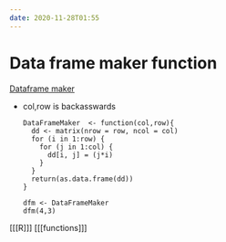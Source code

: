 ```yaml
---
date: 2020-11-28T01:55
---
```


# Data frame maker function

[Dataframe maker](https://tomaztsql.wordpress.com/2020/10/20/little-useless-useful-r-function-dataframe-maker/)

* col,row is backasswards

      DataFrameMaker  <- function(col,row){
        dd <- matrix(nrow = row, ncol = col)
        for (i in 1:row) {
          for (j in 1:col) {
            dd[i, j] = (j*i)
          }
        }
        return(as.data.frame(dd))
      }

      dfm <- DataFrameMaker
      dfm(4,3)

[[[R]]]
[[[functions]]]
